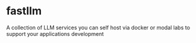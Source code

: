 # fastllm
A collection of LLM services you can self host via docker or modal labs to support your applications development
